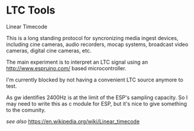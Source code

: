 # LTC Tools
Linear Timecode

This is a long standing protocol for syncronizing media ingest devices, including cine cameras, audio recorders, mocap systems, broadcast video cameras, digital cine cameras, etc.

The main experiment is to interpret an LTC signal using an http://www.espruino.com/ based microcontroller.

I'm currently blocked by not having a convenient LTC source anymore to test.

As gw identifies 2400Hz is at the limit of the ESP's sampling capacity.  So I may need to write this as c module for ESP, but it's nice to give something to the comunity.

_see also_ https://en.wikipedia.org/wiki/Linear_timecode
